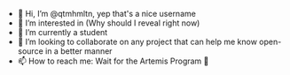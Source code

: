 - 👋 Hi, I’m @qtmhmltn, yep that's a nice username
- 👀 I’m interested in (Why should I reveal right now)
- 🌱 I’m currently a student
- 💞️ I’m looking to collaborate on any project that can help me know open-source in a better manner
- 📫 How to reach me: Wait for the Artemis Program :rocket:

<!---
qtmhmltn/qtmhmltn is a ✨ special ✨ repository because its `README.md` (this file) appears on your GitHub profile.
You can click the Preview link to take a look at your changes.
--->
